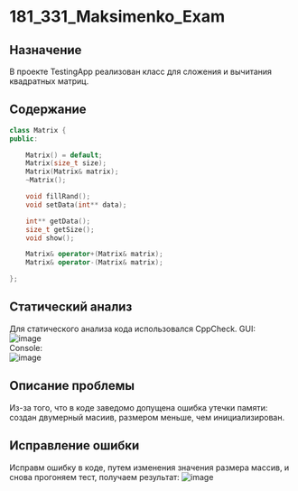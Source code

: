 # 181_331_Maksimenko_Exam

## Назначение
В проекте TestingApp реализован класс для сложения и вычитания квадратных матриц.
## Содержание
```c++
class Matrix {
public:

    Matrix() = default;
    Matrix(size_t size);
    Matrix(Matrix& matrix);
    ~Matrix();

    void fillRand();
    void setData(int** data);

    int** getData();
    size_t getSize();
    void show();

    Matrix& operator+(Matrix& matrix);
    Matrix& operator-(Matrix& matrix);

};
```

## Статический анализ

Для статического анализа кода использовался CppCheck.
GUI:<br>
![image](https://user-images.githubusercontent.com/100855284/225326608-7b0ef8d0-4b35-4f2c-ac3a-8b6e461b66cb.png)
<br>
Console:<br>
![image](https://user-images.githubusercontent.com/100855284/225328265-ead36b3b-61e6-491f-a966-32d61d764734.png)
<br>
## Описание проблемы<br>
Из-за того, что в коде заведомо допущена ошибка утечки памяти: создан двумерный масиив, размером меньше, чем инициализирован.<br>
## Исправление ошибки<br>
Исправм ошибку в коде, путем изменения значения размера массив, и снова прогоняем тест, получаем результат:
![image](https://user-images.githubusercontent.com/100855284/225329559-c7d1047d-140c-46dd-ac5d-98ae3461245a.png)
